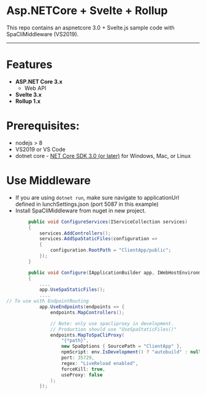 # Asp.NETCore + Svelte + Rollup

This repo contains an aspnetcore 3.0 + Svelte.js sample code with SpaCliMiddleware (VS2019).
 
---

# Features

- **ASP.NET Core 3.x**
  - Web API
- **Svelte 3.x**
- **Rollup 1.x**

# Prerequisites:
 * nodejs > 8
 * VS2019 or VS Code
 * dotnet core - [NET Core SDK 3.0 (or later)](https://www.microsoft.com/net/download/core) for Windows, Mac, or Linux

# Use Middleware
- If you are using `dotnet run`, make sure navigate to applicationUrl defined in lunchSettings.json (port 5087 in this example)
- Install SpaCliMiddleware from nuget in new project.
```csharp
        public void ConfigureServices(IServiceCollection services)
        {
            services.AddControllers();
            services.AddSpaStaticFiles(configuration =>
            {
                configuration.RootPath = "ClientApp/public";
            });
        }
```
```csharp
        public void Configure(IApplicationBuilder app, IWebHostEnvironment env)
        {
            ....
            app.UseSpaStaticFiles();
            ....
// To use with EndpointRouting
            app.UseEndpoints(endpoints => {
                endpoints.MapControllers();

                // Note: only use spacliproxy in development. 
                // Production should use "UseSpaStaticFiles()"
                endpoints.MapToSpaCliProxy(
                    "{*path}",
                    new SpaOptions { SourcePath = "ClientApp" },
                    npmScript: env.IsDevelopment() ? "autobuild" : null,
                    port: 35729,
                    regex: "LiveReload enabled",
                    forceKill: true,
                    useProxy: false
                );
            });
```